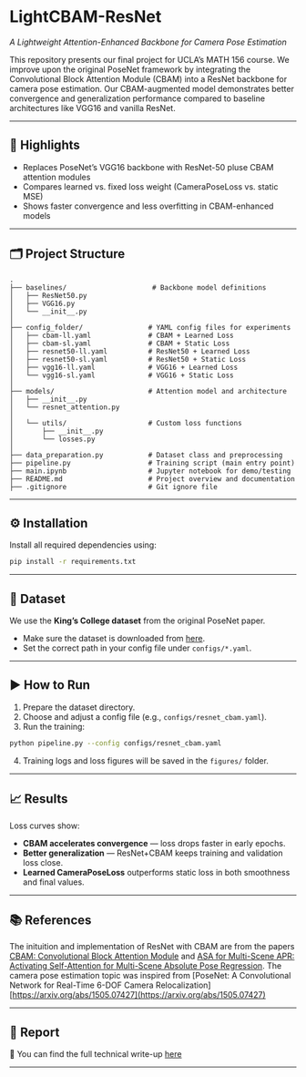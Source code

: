 # LightCBAM-ResNet  
*A Lightweight Attention-Enhanced Backbone for Camera Pose Estimation*

This repository presents our final project for UCLA’s MATH 156 course. We improve upon the original PoseNet framework by integrating the Convolutional Block Attention Module (CBAM) into a ResNet backbone for camera pose estimation. Our CBAM-augmented model demonstrates better convergence and generalization performance compared to baseline architectures like VGG16 and vanilla ResNet.

---

## 🚀 Highlights

- Replaces PoseNet’s VGG16 backbone with ResNet-50 pluse CBAM attention modules 
- Compares learned vs. fixed loss weight (CameraPoseLoss vs. static MSE)  
- Shows faster convergence and less overfitting in CBAM-enhanced models  

---

## 🗂️ Project Structure
```
.
├── baselines/                     # Backbone model definitions
│   ├── ResNet50.py
│   ├── VGG16.py
│   └── __init__.py
│
├── config_folder/                # YAML config files for experiments
│   ├── cbam-ll.yaml              # CBAM + Learned Loss
│   ├── cbam-sl.yaml              # CBAM + Static Loss
│   ├── resnet50-ll.yaml          # ResNet50 + Learned Loss
│   ├── resnet50-sl.yaml          # ResNet50 + Static Loss
│   ├── vgg16-ll.yaml             # VGG16 + Learned Loss
│   └── vgg16-sl.yaml             # VGG16 + Static Loss
│
├── models/                       # Attention model and architecture
│   ├── __init__.py
│   └── resnet_attention.py
│
│   └── utils/                    # Custom loss functions
│       ├── __init__.py
│       └── losses.py
│
├── data_preparation.py           # Dataset class and preprocessing
├── pipeline.py                   # Training script (main entry point)
├── main.ipynb                    # Jupyter notebook for demo/testing
├── README.md                     # Project overview and documentation
├── .gitignore                    # Git ignore file
```

---

## ⚙️ Installation

Install all required dependencies using:

```bash
pip install -r requirements.txt
```

---

## 📂 Dataset

We use the **King’s College dataset** from the original PoseNet paper.

- Make sure the dataset is downloaded from [here](https://www.repository.cam.ac.uk/items/53788265-cb98-42ee-b85b-7a0cbc8eddb3).  
- Set the correct path in your config file under `configs/*.yaml`.

---

## ▶️ How to Run

1. Prepare the dataset directory.  
2. Choose and adjust a config file (e.g., `configs/resnet_cbam.yaml`).  
3. Run the training:

```bash
python pipeline.py --config configs/resnet_cbam.yaml
```

4. Training logs and loss figures will be saved in the `figures/` folder.

---

## 📈 Results

Loss curves show:

- **CBAM accelerates convergence** — loss drops faster in early epochs.  
- **Better generalization** — ResNet+CBAM keeps training and validation loss close.  
- **Learned CameraPoseLoss** outperforms static loss in both smoothness and final values.
---


## 📚 References
The inituition and implementation of ResNet with CBAM are from the papers [CBAM: Convolutional Block Attention Module](https://arxiv.org/abs/1807.06521) and [ASA for Multi-Scene APR: Activating Self-Attention for Multi-Scene Absolute Pose Regression](https://arxiv.org/abs/2411.01443).
The camera pose estimation topic was inspired from [PoseNet: A Convolutional Network for Real-Time 6-DOF Camera Relocalization][https://arxiv.org/abs/1505.07427](https://arxiv.org/abs/1505.07427)

---

## 📎 Report

📄 You can find the full technical write-up [here](file:///Users/yuertang/Downloads/Math_156%20(2).pdf)

---

